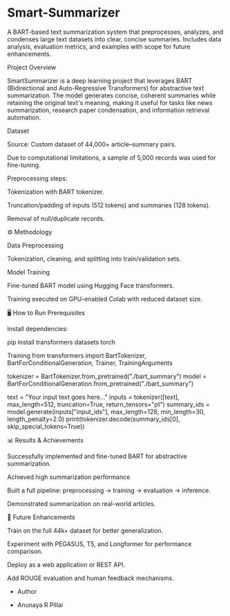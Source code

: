 # Smart-Summarizer
A BART-based text summarization system that preprocesses, analyzes, and condenses large text datasets into clear, concise summaries. Includes data analysis, evaluation metrics, and examples with scope for future enhancements.

Project Overview

SmartSummarizer is a deep learning project that leverages BART (Bidirectional and Auto-Regressive Transformers) for abstractive text summarization.
The model generates concise, coherent summaries while retaining the original text's meaning, making it useful for tasks like news summarization, research paper condensation, and information retrieval automation.

Dataset

Source: Custom dataset of 44,000+ article–summary pairs.

Due to computational limitations, a sample of 5,000 records was used for fine-tuning.

Preprocessing steps:

Tokenization with BART tokenizer.

Truncation/padding of inputs (512 tokens) and summaries (128 tokens).

Removal of null/duplicate records.

⚙️ Methodology

Data Preprocessing

Tokenization, cleaning, and splitting into train/validation sets.

Model Training

Fine-tuned BART model using Hugging Face transformers.

Training executed on GPU-enabled Colab with reduced dataset size.


🖥️ How to Run
Prerequisites

Install dependencies:

pip install transformers datasets torch

Training
from transformers import BartTokenizer, BartForConditionalGeneration, Trainer, TrainingArguments


tokenizer = BartTokenizer.from_pretrained("./bart_summary")
model = BartForConditionalGeneration.from_pretrained("./bart_summary")

text = "Your input text goes here..."
inputs = tokenizer([text], max_length=512, truncation=True, return_tensors="pt")
summary_ids = model.generate(inputs["input_ids"], max_length=128, min_length=30, length_penalty=2.0)
print(tokenizer.decode(summary_ids[0], skip_special_tokens=True))

📊 Results & Achievements

Successfully implemented and fine-tuned BART for abstractive summarization.

Achieved high summarization performance

Built a full pipeline: preprocessing → training → evaluation → inference.

Demonstrated summarization on real-world articles.

🔮 Future Enhancements

Train on the full 44k+ dataset for better generalization.

Experiment with PEGASUS, T5, and Longformer for performance comparison.

Deploy as a web application or REST API.

Add ROUGE evaluation and human feedback mechanisms.

- Author

- Anunaya R Pillai

